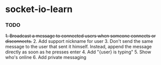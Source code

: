# socket-io-learn
### TODO
~~1. Broadcast a message to connected users when someone connects or disconnects.~~
2. Add support nickname for user
3. Don't send the same message to the user that sent it himself. Instead, append the message directly as soon as he presses enter
4. Add "{user} is typing" 
5. Show who's online
6. Add private messaging
